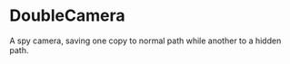 DoubleCamera
============

A spy camera, saving one copy to normal path while another to a hidden path.

